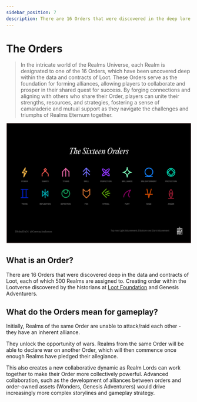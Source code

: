 ```yaml
---
sidebar_position: 7
description: There are 16 Orders that were discovered in the deep lore of Loot, each of which 500 Realms are assigned to.
---
```


# The Orders

> In the intricate world of the Realms Universe, each Realm is designated to one of the 16 Orders, which have been uncovered deep within the data and contracts of Loot. These Orders serve as the foundation for forming alliances, allowing players to collaborate and prosper in their shared quest for success. By forging connections and aligning with others who share their Order, players can unite their strengths, resources, and strategies, fostering a sense of camaraderie and mutual support as they navigate the challenges and triumphs of Realms Eternum together.

![The Orders](/static/img/order.png)

## What is an Order?

There are 16 Orders that were discovered deep in the data and contracts of Loot, each of which 500 Realms are assigned to. Creating order within the Lootverse discovered by the historians at [Loot Foundation](https://loot.foundation/) and Genesis Adventurers.


## What do the Orders mean for gameplay?

Initially, Realms of the same Order are unable to attack/raid each other - they have an inherent alliance.

They unlock the opportunity of wars. Realms from the same Order will be able to declare war on another Order, which will then commence once enough Realms have pledged their allegiance.

This also creates a new collaborative dynamic as Realm Lords can work together to make their Order more collectively powerful. Advanced collaboration, such as the development of alliances between orders and order-owned assets (Wonders, Genesis Adventurers) would drive increasingly more complex storylines and gameplay strategy.
